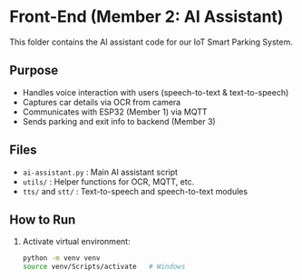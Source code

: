 # Front-End (Member 2: AI Assistant)

This folder contains the AI assistant code for our IoT Smart Parking System.

## Purpose
- Handles voice interaction with users (speech-to-text & text-to-speech)
- Captures car details via OCR from camera
- Communicates with ESP32 (Member 1) via MQTT
- Sends parking and exit info to backend (Member 3)

## Files
- `ai-assistant.py` : Main AI assistant script
- `utils/` : Helper functions for OCR, MQTT, etc.
- `tts/` and `stt/` : Text-to-speech and speech-to-text modules

## How to Run
1. Activate virtual environment:
   ```bash
   python -m venv venv
   source venv/Scripts/activate   # Windows
